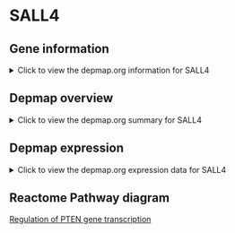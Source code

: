 <h1>SALL4</h1>

<h2>Gene information</h2>
<details>
  <summary>Click to view the depmap.org information for SALL4</summary>
  <iframe src="https://depmap.org/portal/gene/SALL4?tab=about" style="border:none;width:100%;height:800px"></iframe>
</details>

<h2>Depmap overview</h2>
<details>
  <summary>Click to view the depmap.org summary for SALL4</summary>
  <iframe src="https://depmap.org/portal/gene/SALL4?tab=overview" style="border:none;width:100%;height:800px"></iframe>
</details>

<h2>Depmap expression</h2>
<details>
  <summary>Click to view the depmap.org expression data for SALL4</summary>
  <iframe src="https://depmap.org/portal/gene/SALL4?tab=characterization" style="border:none;width:100%;height:800px"></iframe>
</details>



<h2>Reactome Pathway diagram</h2>
<a href="https://reactome.org/PathwayBrowser/#/R-HSA-8943724" target="_BLANK">Regulation of PTEN gene transcription</a>



